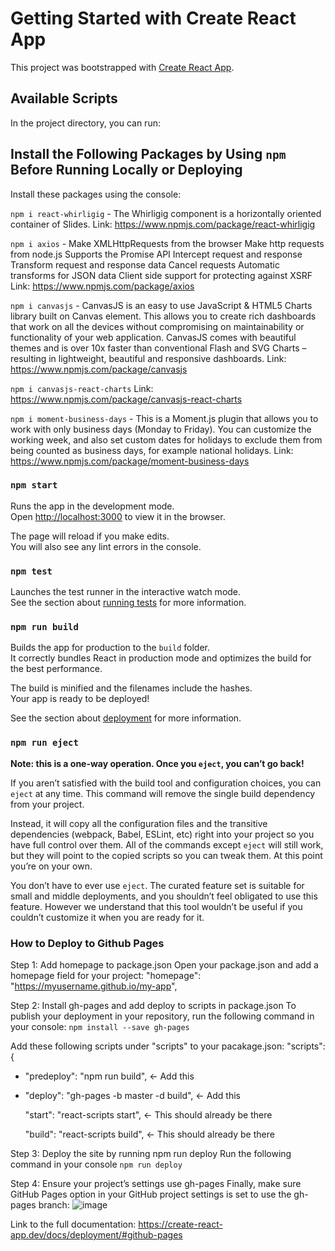 # Getting Started with Create React App

This project was bootstrapped with [Create React App](https://github.com/facebook/create-react-app).

## Available Scripts

In the project directory, you can run:

## Install the Following Packages by Using `npm` Before Running Locally or Deploying
Install these packages using the console:

`npm i react-whirligig` - The Whirligig component is a horizontally oriented container of Slides. 
Link: https://www.npmjs.com/package/react-whirligig

`npm i axios` - Make XMLHttpRequests from the browser
              Make http requests from node.js
              Supports the Promise API
              Intercept request and response
              Transform request and response data
              Cancel requests
              Automatic transforms for JSON data
              Client side support for protecting against XSRF
              Link: https://www.npmjs.com/package/axios

`npm i canvasjs` - CanvasJS is an easy to use JavaScript & HTML5 Charts library built on Canvas element. This allows you to create rich dashboards that work on all the devices without compromising on maintainability or functionality of your web application. CanvasJS comes with beautiful themes and is over 10x faster than conventional Flash and SVG Charts – resulting in lightweight, beautiful and responsive dashboards. 
Link: https://www.npmjs.com/package/canvasjs

`npm i canvasjs-react-charts`
Link: https://www.npmjs.com/package/canvasjs-react-charts

`npm i moment-business-days` - This is a Moment.js plugin that allows you to work with only business days (Monday to Friday). You can customize the working week, and also set custom dates for holidays to exclude them from being counted as business days, for example national holidays. 
Link: https://www.npmjs.com/package/moment-business-days

### `npm start`

Runs the app in the development mode.\
Open [http://localhost:3000](http://localhost:3000) to view it in the browser.

The page will reload if you make edits.\
You will also see any lint errors in the console.

### `npm test`

Launches the test runner in the interactive watch mode.\
See the section about [running tests](https://facebook.github.io/create-react-app/docs/running-tests) for more information.

### `npm run build`

Builds the app for production to the `build` folder.\
It correctly bundles React in production mode and optimizes the build for the best performance.

The build is minified and the filenames include the hashes.\
Your app is ready to be deployed!

See the section about [deployment](https://facebook.github.io/create-react-app/docs/deployment) for more information.

### `npm run eject`

**Note: this is a one-way operation. Once you `eject`, you can’t go back!**

If you aren’t satisfied with the build tool and configuration choices, you can `eject` at any time. This command will remove the single build dependency from your project.

Instead, it will copy all the configuration files and the transitive dependencies (webpack, Babel, ESLint, etc) right into your project so you have full control over them. All of the commands except `eject` will still work, but they will point to the copied scripts so you can tweak them. At this point you’re on your own.

You don’t have to ever use `eject`. The curated feature set is suitable for small and middle deployments, and you shouldn’t feel obligated to use this feature. However we understand that this tool wouldn’t be useful if you couldn’t customize it when you are ready for it.

### How to Deploy to Github Pages

Step 1: Add homepage to package.json
Open your package.json and add a homepage field for your project:
    "homepage": "https://myusername.github.io/my-app",
    
Step 2: Install gh-pages and add deploy to scripts in package.json
To publish your deployment in your repository, run the following command in your console:
  `npm install --save gh-pages`
 
Add these following scripts under "scripts" to your pacakage.json:
    "scripts": {
    
+   "predeploy": "npm run build", <- Add this
  
+   "deploy": "gh-pages -b master -d build", <- Add this

    "start": "react-scripts start", <- This should already be there
    
    "build": "react-scripts build", <- This should already be there
    
Step 3: Deploy the site by running npm run deploy
Run the following command in your console
  `npm run deploy`
  
Step 4: Ensure your project’s settings use gh-pages
Finally, make sure GitHub Pages option in your GitHub project settings is set to use the gh-pages branch:
![image](https://user-images.githubusercontent.com/48028938/143660936-23e780a2-abc5-4d2b-a9e6-0b837ea6ce9c.png)


Link to the full documentation: https://create-react-app.dev/docs/deployment/#github-pages
